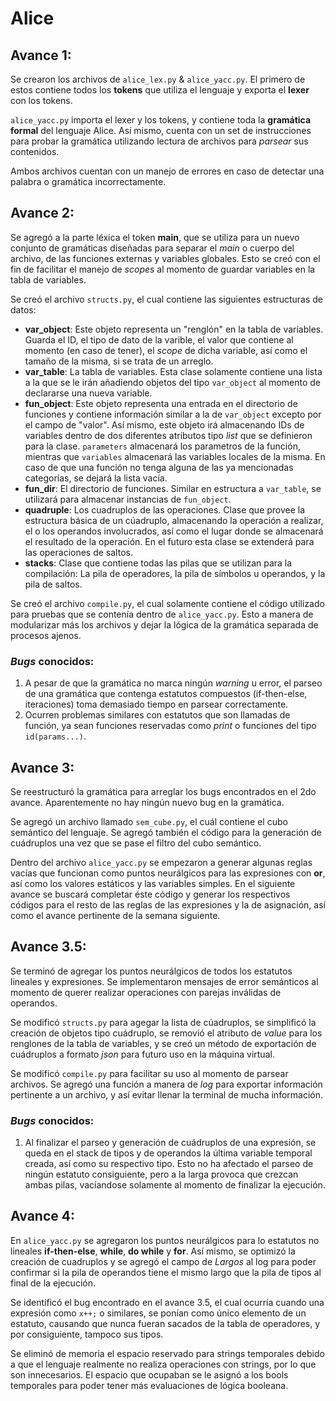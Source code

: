 # Alice
## Avance 1:
Se crearon los archivos de `alice_lex.py` & `alice_yacc.py`. El primero de estos contiene todos los **tokens** que utiliza el lenguaje y exporta el **lexer** con los tokens.

`alice_yacc.py` importa el lexer y los tokens, y contiene toda la **gramática formal** del lenguaje Alice. Así mismo, cuenta con un set de instrucciones para probar la gramática utilizando lectura de archivos para _parsear_ sus contenidos.

Ambos archivos cuentan con un manejo de errores en caso de detectar una palabra o gramática incorrectamente.

## Avance 2:
Se agregó a la parte léxica el token **main**, que se utiliza para un nuevo conjunto de gramáticas diseñadas para separar el _main_ o cuerpo del archivo, de las funciones externas y variables globales. Esto se creó con el fin de facilitar el manejo de _scopes_ al momento de guardar variables en la tabla de variables.

Se creó el archivo `structs.py`, el cual contiene las siguientes estructuras de datos:
  - **var_object**: Este objeto representa un "renglón" en la tabla de variables. Guarda el ID, el tipo de dato de la varible, el valor que contiene al momento (en caso de tener), el _scope_ de dicha variable, así como el tamaño de la misma, si se trata de un arreglo.
  - **var_table**: La tabla de variables. Esta clase solamente contiene una lista a la que se le irán añadiendo objetos del tipo `var_object` al momento de declararse una nueva variable.
  - **fun_object**: Este objeto representa una entrada en el directorio de funciones y contiene información similar a la de `var_object` excepto por el campo de "valor". Así mismo, este objeto irá almacenando IDs de variables dentro de dos diferentes atributos tipo _list_ que se definieron para la clase. `parameters` almacenará los parametros de la función, mientras que `variables` almacenará las variables locales de la misma. En caso de que una función no tenga alguna de las ya mencionadas categorías, se dejará la lista vacía.
  - **fun_dir**: El directorio de funciones. Similar en estructura a `var_table`, se utilizará para almacenar instancias de `fun_object`.
  - **quadruple**: Los cuadruplos de las operaciones. Clase que provee la estructura básica de un cúadruplo, almacenando la operación a realizar, el o los operandos involucrados, así como el lugar donde se almacenará el resultado de la operación. En el futuro esta clase se extenderá para las operaciones de saltos.
  - **stacks**: Clase que contiene todas las pilas que se utilizan para la compilación: La pila de operadores, la pila de símbolos u operandos, y la pila de saltos.

Se creó el archivo `compile.py`, el cual solamente contiene el código utilizado para pruebas que se contenía dentro de `alice_yacc.py`. Esto a manera de modularizar más los archivos y dejar la lógica de la gramática separada de procesos ajenos.

### _Bugs_ conocidos:
  1. A pesar de que la gramática no marca ningún _warning_ u error, el parseo de una gramática que contenga estatutos compuestos (if-then-else, iteraciones) toma demasiado tiempo en parsear correctamente.
  2. Ocurren problemas similares con estatutos que son llamadas de función, ya sean funciones reservadas como _print_ o funciones del tipo `id(params...)`.

## Avance 3:
Se reestructuró la gramática para arreglar los bugs encontrados en el 2do avance. Aparentemente no hay ningún nuevo bug en la gramática.

Se agregó un archivo llamado `sem_cube.py`, el cuál contiene el cubo semántico del lenguaje. Se agregó también el código para la generación de cuádruplos una vez que se pase el filtro del cubo semántico.

Dentro del archivo `alice_yacc.py` se empezaron a generar algunas reglas vacías que funcionan como puntos neurálgicos para las expresiones con **or**, así como los valores estáticos y las variables simples. En el siguiente avance se buscará completar éste código y generar los respectivos códigos para el resto de las reglas de las expresiones y la de asignación, así como el avance pertinente de la semana siguiente.

## Avance 3.5:
Se terminó de agregar los puntos neurálgicos de todos los estatutos lineales y expresiones. Se implementaron mensajes de error semánticos al momento de querer realizar operaciones con parejas inválidas de operandos.

Se modificó `structs.py` para agegar la lista de cúadruplos, se simplificó la creación de objetos tipo cuádruplo, se removió el atributo de _value_ para los renglones de la tabla de variables, y se creó un método de exportación de cuádruplos a formato _json_ para futuro uso en la máquina virtual.

Se modificó `compile.py` para facilitar su uso al momento de parsear archivos.
Se agregó una función a manera de _log_ para exportar información pertinente a un archivo, y así evitar llenar la terminal de mucha información.

### _Bugs_ conocidos:
  1. Al finalizar el parseo y generación de cuádruplos de una expresión, se queda en el stack de tipos y de operandos la última variable temporal creada, así como su respectivo tipo. Esto no ha afectado el parseo de ningún estatuto consiguiente, pero a la larga provoca que crezcan ambas pilas, vacíandose solamente al momento de finalizar la ejecución.

## Avance 4:
En `alice_yacc.py` se agregaron los puntos neurálgicos para lo estatutos no lineales **if-then-else**, **while**, **do while** y **for**. Así mismo, se optimizó la creación de cuadruplos y se agregó el campo de _Largos_ al log para poder confirmar si la pila de operandos tiene el mismo largo que la pila de tipos al final de la ejecución.

Se identificó el bug encontrado en el avance 3.5, el cual ocurría cuando una expresión como `x++;` o similares, se ponían como único elemento de un estatuto, causando que nunca fueran sacados de la tabla de operadores, y por consiguiente, tampoco sus tipos.

Se eliminó de memoria el espacio reservado para strings temporales debido a que el lenguaje realmente no realiza operaciones con strings, por lo que son innecesarios. El espacio que ocupaban se le asignó a los bools temporales para poder tener más evaluaciones de lógica booleana.
